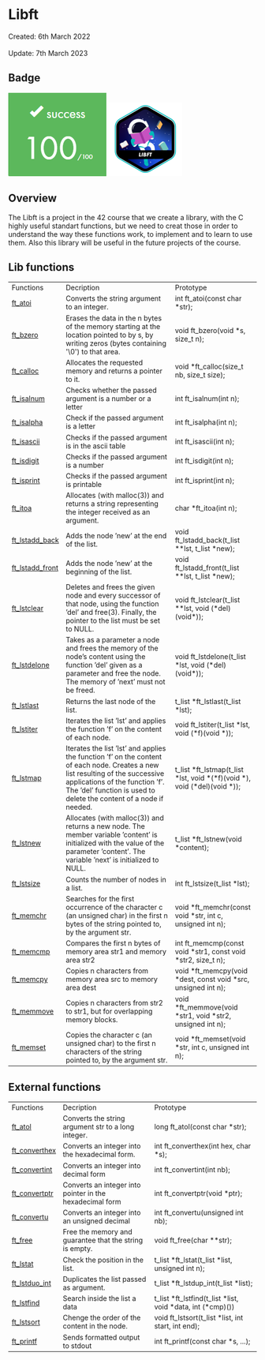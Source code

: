 # Libft
Created: 6th March 2022
<br></br>
Update: 7th March 2023
## Badge
![Libft score](https://github.com/MelTami/Libft/blob/master/img/score.png)
![Libft achiviment](https://github.com/MelTami/Libft/blob/master/img/libfte.png)
## Overview
The Libft is a project in the 42 course that we create a library, with the C highly useful standart functions, but we need to creat those in order to understand the way these functions work, to implement and to learn to use them. Also this library will be useful in the future projects of the course.
## Lib functions
<table>
  <tr>
    <td>Functions</td>
    <td>Decription</td>
    <td>Prototype</td>
  </tr>
  <tr>
    <td><a href="https://github.com/MelTami/Libft/blob/master/sources/ft_atoi.c">ft_atoi</a></td>
    <td>Converts the string argument to an integer.</td>
    <td>int	ft_atoi(const char *str);</td>
  </tr>
  <tr>
    <td><a href="https://github.com/MelTami/Libft/blob/master/sources/ft_bzero.c">ft_bzero</a></td>
    <td>Erases the data in the n bytes of the memory starting at the location pointed to by s, by writing zeros (bytes containing '\0') to that area.</td>
    <td>void	ft_bzero(void *s, size_t n);</td>
  </tr>
  <tr>
    <td><a href="https://github.com/MelTami/Libft/blob/master/sources/ft_calloc.c">ft_calloc</a></td>
    <td>Allocates the requested memory and returns a pointer to it.</td>
    <td>void	*ft_calloc(size_t nb, size_t size);</td>
  </tr>
  <tr>
    <td><a href="https://github.com/MelTami/Libft/blob/master/sources/ft_isalnum.c">ft_isalnum</a></td>
    <td>Checks whether the passed argument is a number or a letter</td>
    <td>int	ft_isalnum(int n);</td>
  </tr>
  <tr>
    <td><a href="https://github.com/MelTami/Libft/blob/master/sources/ft_isalpha.c">ft_isalpha</a></td>
    <td>Check if the passed argument is a letter</td>
    <td>int	ft_isalpha(int n);</td>
  </tr>
  <tr>
    <td><a href="https://github.com/MelTami/Libft/blob/master/sources/ft_isascii.c">ft_isascii</a></td>
    <td>Checks if the passed argument is in the ascii table</td>
    <td>int	ft_isascii(int n);</td>
  </tr>
  <tr>
    <td><a href="https://github.com/MelTami/Libft/blob/master/sources/ft_isdigit.c">ft_isdigit</a></td>
    <td>Checks if the passed argument is a number</td>
    <td>int	ft_isdigit(int n);</td>
  </tr>
  <tr>
    <td><a href="https://github.com/MelTami/Libft/blob/master/sources/ft_isprint.c">ft_isprint</a></td>
    <td>Checks if the passed argument is printable</td>
    <td>int	ft_isprint(int n);</td>
  </tr>
  <tr>
    <td><a href="https://github.com/MelTami/Libft/blob/master/sources/ft_itoa.c">ft_itoa</a></td>
    <td>Allocates (with malloc(3)) and returns a string representing the integer received as an argument.</td>
    <td>char	*ft_itoa(int n);</td>
  </tr>
  <tr>
    <td><a href="https://github.com/MelTami/Libft/blob/master/sources/ft_lstadd_back.c">ft_lstadd_back</a></td>
    <td>Adds the node ’new’ at the end of the list.</td>
    <td>void ft_lstadd_back(t_list **lst, t_list *new);</td>
  </tr>
  <tr>
    <td><a href="https://github.com/MelTami/Libft/blob/master/sources/ft_lstadd_front.c">ft_lstadd_front</a></td>
    <td>Adds the node ’new’ at the beginning of the list.</td>
    <td>void ft_lstadd_front(t_list **lst, t_list *new);</td>
  </tr>
  <tr>
    <td><a href="https://github.com/MelTami/Libft/blob/master/sources/ft_lstclear.c">ft_lstclear</a></td>
    <td>Deletes and frees the given node and every successor of that node, using the function ’del’ and free(3). Finally, the pointer to the list must be set to NULL.</td>
    <td>void ft_lstclear(t_list **lst, void (*del)(void*));</td>
  </tr>
  <tr>
    <td><a href="https://github.com/MelTami/Libft/blob/master/sources/ft_lstdelone.c">ft_lstdelone</a></td>
    <td>Takes as a parameter a node and frees the memory of the node’s content using the function ’del’ given as a parameter and free the node. The memory of ’next’ must not be freed.</td>
    <td>void ft_lstdelone(t_list *lst, void (*del)(void*));</td>
  </tr>
  <tr>
    <td><a href="https://github.com/MelTami/Libft/blob/master/sources/ft_lstlast.c">ft_lstlast</a></td>
    <td>Returns the last node of the list.</td>
    <td>t_list *ft_lstlast(t_list *lst);</td>
  <tr>
    <td><a href="https://github.com/MelTami/Libft/blob/master/sources/ft_lstiter.c">ft_lstiter</a></td>
    <td>Iterates the list ’lst’ and applies the function ’f’ on the content of each node.</td>
    <td>void	ft_lstiter(t_list *lst, void (*f)(void *));</td>
  </tr>
  </tr>
  <tr>
    <td><a href="https://github.com/MelTami/Libft/blob/master/sources/ft_lstmap.c">ft_lstmap</a></td>
    <td>Iterates the list ’lst’ and applies the function ’f’ on the content of each node. Creates a new list resulting of the successive applications of the function ’f’. The ’del’ function is used to delete the content of a node if needed.</td>
    <td>t_list *ft_lstmap(t_list *lst, void *(*f)(void *), void (*del)(void *));</td>
  </tr>
  <tr>
    <td><a href="https://github.com/MelTami/Libft/blob/master/sources/ft_lstnew.c">ft_lstnew</a></td>
    <td>Allocates (with malloc(3)) and returns a new node. The member variable ’content’ is initialized with the value of the parameter ’content’. The variable ’next’ is initialized to NULL.</td>
    <td>t_list *ft_lstnew(void *content);</td>
  </tr>
  <tr>
    <td><a href="https://github.com/MelTami/Libft/blob/master/sources/ft_lstsize.c">ft_lstsize</a></td>
    <td>Counts the number of nodes in a list.</td>
    <td>int ft_lstsize(t_list *lst);</td>
  </tr>
  <tr>
    <td><a href="https://github.com/MelTami/Libft/blob/master/sources/ft_memchr.c">ft_memchr</a></td>
    <td>Searches for the first occurrence of the character c (an unsigned char) in the first n bytes of the string pointed to, by the argument str.</td>
    <td>void	*ft_memchr(const void *str, int c, unsigned int n);</td>
  </tr>
  <tr>
    <td><a href="https://github.com/MelTami/Libft/blob/master/sources/ft_memcmp.c">ft_memcmp</a></td>
    <td>Compares the first n bytes of memory area str1 and memory area str2</td>
    <td>int	ft_memcmp(const void *str1, const void *str2, size_t n);</td>
  </tr>
  <tr>
    <td><a href="https://github.com/MelTami/Libft/blob/master/sources/ft_memcpy.c">ft_memcpy</a></td>
    <td>Copies n characters from memory area src to memory area dest</td>
    <td>void	*ft_memcpy(void *dest, const void *src, unsigned int n);</td>
  </tr>
  <tr>
    <td><a href="https://github.com/MelTami/Libft/blob/master/sources/ft_memmove.c">ft_memmove</a></td>
    <td>Copies n characters from str2 to str1, but for overlapping memory blocks.</td>
    <td>void	*ft_memmove(void *str1, void *str2, unsigned int n);</td>
  </tr>
  <tr>
    <td><a href="https://github.com/MelTami/Libft/blob/master/sources/ft_memset.c">ft_memset</a></td>
    <td>Copies the character c (an unsigned char) to the first n characters of the string pointed to, by the argument str.</td>
    <td>void	*ft_memset(void *str, int c, unsigned int n);</td>
</tr>
</table>

## External functions
<table>
  <tr>
    <td>Functions</td>
    <td>Decription</td>
    <td>Prototype</td>
  </tr>
  <tr>
    <td><a href="https://github.com/MelTami/Libft/blob/master/sources/ft_atol.c">ft_atol</a></td>
    <td>Converts the string argument str to a long integer.</td>
    <td>long	ft_atol(const char *str);</td>
  </tr>
  <tr>
    <td><a href="https://github.com/MelTami/Libft/blob/master/sources/ft_converthex.c">ft_converthex</a></td>
    <td>Converts an integer into the hexadecimal form.</td>
    <td>int	ft_converthex(int hex, char *s);</td>
  </tr>
  <tr>
    <td><a href="https://github.com/MelTami/Libft/blob/master/sources/ft_convertint.c">ft_convertint</a></td>
    <td>Converts an integer into decimal form</td>
    <td>int	ft_convertint(int nb);</td>
  </tr>
  <tr>
    <td><a href="https://github.com/MelTami/Libft/blob/master/sources/ft_convertptr.c">ft_convertptr</a></td>
    <td>Converts an integer into pointer in the hexadecimal form</td>
    <td>int	ft_convertptr(void *ptr);</td>
  </tr>
  <tr>
    <td><a href="https://github.com/MelTami/Libft/blob/master/sources/ft_convertu.c">ft_convertu</a></td>
    <td>Converts an integer into an unsigned decimal</td>
    <td>int	ft_convertu(unsigned int nb);</td>
  </tr>
  <tr>
    <td><a href="https://github.com/MelTami/Libft/blob/master/sources/ft_free.c">ft_free</a></td>
    <td>Free the memory and guarantee that the string is empty.</td>
    <td>void	ft_free(char **str);</td>
  </tr>
  <tr>
    <td><a href="https://github.com/MelTami/Libft/blob/master/sources/ft_lstat.c">ft_lstat</a></td>
    <td>Check the position in the list.</td>
    <td>t_list	*ft_lstat(t_list *list, unsigned int n);</td>
  </tr>
  <tr>
    <td><a href="https://github.com/MelTami/Libft/blob/master/sources/ft_lstdup_int.c">ft_lstduo_int</a></td>
    <td>Duplicates the list passed as argument.</td>
    <td>t_list	*ft_lstdup_int(t_list *list);</td>
  </tr>
  <tr>
    <td><a href="https://github.com/MelTami/Libft/blob/master/sources/ft_lstfind.c">ft_lstfind</a></td>
    <td>Search inside the list a data</td>
    <td>t_list	*ft_lstfind(t_list *list, void *data, int (*cmp)())</td>
  </tr>
  <tr>
    <td><a href="https://github.com/MelTami/Libft/blob/master/sources/ft_lstsort.c">ft_lstsort</a></td>
    <td>Chenge the order of the content in the node.</td>
    <td>void	ft_lstsort(t_list *list, int start, int end);</td>
  </tr>
  <tr>
    <td><a href="https://github.com/MelTami/Libft/blob/master/sources/ft_printf.c">ft_printf</a></td>
    <td>Sends formatted output to stdout</td>
    <td>int	ft_printf(const char *s, ...);</td>
</tr>
</table>

